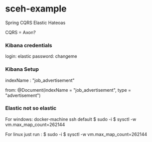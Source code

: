 # sceh-example
Spring CQRS Elastic Hateoas

CQRS = Axon?

### Kibana credentials ### 

login: elastic
password: changeme 

### Kibana Setup ###
indexName : "job_advertisement"

from: @Document(indexName = "job_advertisement", type = "advertisement")


### Elastic not so elastic ### 

For windows:
docker-machine ssh default 
$ sudo -i 
$ sysctl -w vm.max_map_count=262144

For linux just run : 
$ sudo -i 
$ sysctl -w vm.max_map_count=262144

